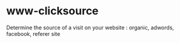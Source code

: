 # www-clicksource
Determine the source of a visit on your website : organic, adwords, facebook, referer site
